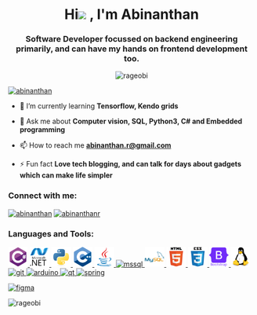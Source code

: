<h1 align="center">Hi<img src="https://media.giphy.com/media/hvRJCLFzcasrR4ia7z/giphy.gif" width="40px"> , I'm Abinanthan</h1>
<h3 align="center">Software Developer focussed on backend engineering primarily, and can have my hands on frontend development too.</h3>

<p align="center"> 
  <img src="https://komarev.com/ghpvc/?username=rageobi&label=Profile%20views&color=4d0db7&style=flat" alt="rageobi" />
 
  <a href="https://twitter.com/abinanthan" target="blank"><img src="https://img.shields.io/twitter/follow/abinanthan?logo=twitter&style=for-the-badge" alt="abinanthan" /></a> 
</p>

- 🌱 I’m currently learning **Tensorflow, Kendo grids**

- 💬 Ask me about **Computer vision, SQL, Python3, C# and Embedded programming**

- 📫 How to reach me **abinanthan.r@gmail.com**

- ⚡ Fun fact **Love tech blogging, and can talk for days about gadgets which can make life simpler**

<h3 align="left">Connect with me:</h3>
<p align="left">
<a href="https://twitter.com/abinanthan" target="blank"><img align="center" src="https://cdn.jsdelivr.net/npm/simple-icons@3.0.1/icons/twitter.svg" alt="abinanthan" height="30" width="40" /></a>
<a href="https://linkedin.com/in/abinanthanr" target="blank"><img align="center" src="https://cdn.jsdelivr.net/npm/simple-icons@3.0.1/icons/linkedin.svg" alt="abinanthanr" height="30" width="40" /></a>
</p>

<h3 align="left">Languages and Tools:</h3>
<p align="left">
    <a href="https://www.w3schools.com/cs/" target="_blank"> <img src="https://raw.githubusercontent.com/devicons/devicon/master/icons/csharp/csharp-original.svg" alt="csharp" width="40" height="40"/> </a>
    <a href="https://dotnet.microsoft.com/" target="_blank"> <img src="https://raw.githubusercontent.com/devicons/devicon/master/icons/dot-net/dot-net-original-wordmark.svg" alt="dotnet" width="40" height="40"/> </a> 
  <a href="https://www.python.org" target="_blank"> <img src="https://raw.githubusercontent.com/devicons/devicon/master/icons/python/python-original.svg" alt="python" width="40" height="40"/> </a>
  <a href="https://www.w3schools.com/cpp/" target="_blank"> <img src="https://raw.githubusercontent.com/devicons/devicon/master/icons/cplusplus/cplusplus-original.svg" alt="cplusplus" width="40" height="40"/> </a> 
    <a href="https://www.java.com" target="_blank"> <img src="https://raw.githubusercontent.com/devicons/devicon/master/icons/java/java-original.svg" alt="java" width="40" height="40"/> </a> 
  <a href="https://www.microsoft.com/en-us/sql-server" target="_blank"> <img src="https://cdn.worldvectorlogo.com/logos/microsoft-sql-server.svg" alt="mssql" width="40" height="40"/> </a> 
      <a href="https://www.mysql.com/" target="_blank"> <img src="https://raw.githubusercontent.com/devicons/devicon/master/icons/mysql/mysql-original-wordmark.svg" alt="mysql" width="40" height="40"/> </a> 
    <a href="https://www.w3.org/html/" target="_blank"> <img src="https://raw.githubusercontent.com/devicons/devicon/master/icons/html5/html5-original-wordmark.svg" alt="html5" width="40" height="40"/> </a>
  <a href="https://www.w3schools.com/css/" target="_blank"> <img src="https://raw.githubusercontent.com/devicons/devicon/master/icons/css3/css3-original-wordmark.svg" alt="css3" width="40" height="40"/> </a> 
    <a href="https://getbootstrap.com" target="_blank"> <img src="https://raw.githubusercontent.com/devicons/devicon/master/icons/bootstrap/bootstrap-plain-wordmark.svg" alt="bootstrap" width="40" height="40"/> </a> 
      <a href="https://www.linux.org/" target="_blank"> <img src="https://raw.githubusercontent.com/devicons/devicon/master/icons/linux/linux-original.svg" alt="linux" width="40" height="40"/> </a> 
  <a href="https://git-scm.com/" target="_blank"> <img src="https://www.vectorlogo.zone/logos/git-scm/git-scm-icon.svg" alt="git" width="40" height="40"/> </a> 
   <a href="https://www.arduino.cc/" target="_blank"> <img src="https://cdn.worldvectorlogo.com/logos/arduino-1.svg" alt="arduino" width="40" height="40"/> </a>   
  <a href="https://www.qt.io/" target="_blank"> <img src="https://upload.wikimedia.org/wikipedia/commons/0/0b/Qt_logo_2016.svg" alt="qt" width="40" height="40"/> </a> 
  <a href="https://spring.io/" target="_blank"> <img src="https://www.vectorlogo.zone/logos/springio/springio-icon.svg" alt="spring" width="40" height="40"/> </a> </p>
  <a href="https://www.figma.com/" target="_blank"> <img src="https://www.vectorlogo.zone/logos/figma/figma-icon.svg" alt="figma" width="40" height="40"/> </a> 
<p><img align="left" src="https://github-readme-stats.vercel.app/api/top-langs?username=rageobi&show_icons=true&locale=en&layout=compact" alt="rageobi" /></p>


